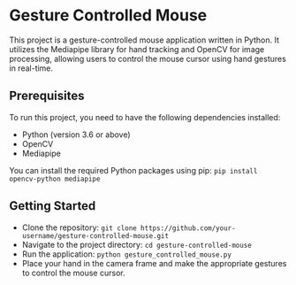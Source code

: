 # Gesture Controlled Mouse

This project is a gesture-controlled mouse application written in Python. It utilizes the Mediapipe library for hand tracking and OpenCV for image processing, allowing users to control the mouse cursor using hand gestures in real-time.

## Prerequisites

To run this project, you need to have the following dependencies installed:

- Python (version 3.6 or above)
- OpenCV
- Mediapipe

You can install the required Python packages using pip:
```pip install opencv-python mediapipe```

## Getting Started
- Clone the repository:
```git clone https://github.com/your-username/gesture-controlled-mouse.git```
- Navigate to the project directory:
```cd gesture-controlled-mouse```
- Run the application:
```python gesture_controlled_mouse.py```
- Place your hand in the camera frame and make the appropriate gestures to control the mouse cursor.

